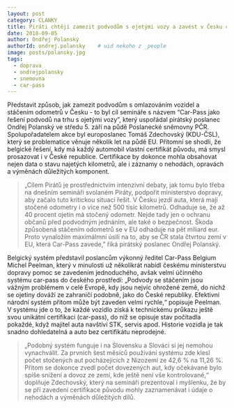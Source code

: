 ```yaml
---
layout: post
category: CLANKY
title: Piráti chtějí zamezit podvodům s ojetými vozy a zavést v Česku certifikát vozidla Car-Pass
date: 2018-09-05
author: Ondřej Polanský
authorId: ondrej.polansky    # uid nekoho z _people
image: posts/polansky.jpg
tags:
  - doprava
  - ondrejpolansky
  - snemovna
  - car-pass
---
```


Představit způsob, jak zamezit podvodům s omlazováním vozidel a stáčením odometrů v Česku - to byl cíl semináře s názvem “Car-Pass jako řešení podvodů na trhu s ojetými vozy”, který uspořádal pirátský poslanec Ondřej Polanský ve středu 5. září na půdě Poslanecké sněmovny PČR. Spolupořadatelem akce byl europoslanec Tomáš Zdechovský (KDU-ČSL), který se problematice věnuje několik let na půdě EU. Přítomní se shodli, že belgické řešení, kdy má každý automobil vlastní certifikát původu, má smysl prosazovat i v České republice. Certifikace by dokonce mohla obsahovat nejen data o stavu najetých kilometrů, ale i záznamy o nehodách, opravách a výměnách důležitých komponent.

> „Cílem Pirátů je prostřednictvím intenzivní debaty, jak tomu bylo třeba na dnešním semináři svolaném Piráty, podpořit ministerstvo dopravy, aby začalo tuto kritickou situaci řešit. V Česku jezdí auta, která mají stočené odometry i o více než 500 tisíc kilometrů. Odhaduje se, že až 40 procent ojetin má stočený odometr. Nejde tady jen o ochranu občanů před podvodným jednáním, ale také o bezpečnost. Škoda způsobená stáčením odometrů se v EU odhaduje na pět miliard eur. Proto vynaložím maximálmní úsilí na to, aby se ČR stala čtvrtou zemí v EU, která Car-Pass zavede,” říká pirátský poslanec Ondřej Polanský.

Belgický systém představil poslancům výkonný ředitel Car-Pass Belgium Michel Peelman, který v minulosti už několikrát nabídl českému ministerstvu dopravy pomoc se zavedením jednoduchého, avšak velmi účinného systému car-pass do českého prostředí: „Podvody se stáčením jsou vážným problémem v celé Evropě, kdy jsou nejvíc ohrožené země, do nichž se ojetiny dováží ze zahraničí podobně, jako do České republiky. Efektivní národní systém přitom může být zaveden velmi rychle,“ popisuje Peelman.  V systému jde o to, že každé vozidlo získá k technickému průkazu ještě svou unikátní certifikaci (car-pass), do níž se opisuje stav počítadla pokaždé, když majitel auta navštíví STK, servis apod. Historie vozidla je tak snadno dohledatelná a auto bez certifikátu neprodejné.

> „Podobný systém funguje i na Slovensku a Slováci si jej nemohou vynachválit. Za prvních šest měsíců používání systému zde klesl počet stočených aut pocházejících z Nizozemí ze 42,6 % na 11,26 %. Přitom se dokonce zvedl počet dovezených aut, kdy očekávané bylo spíše snížení a dovoz ze zemí, kde ještě není vše kontrolované,“ doplňuje Zdechovský, který na semináři prezentoval i myšlenku, že by se při zavedení certifikace původu mohly zaznamenávat i údaje o nehodách a výměnách důležitých dílů. 


